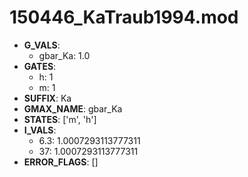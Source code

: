 # 150446_KaTraub1994.mod

- **G_VALS**:
  - gbar_Ka: 1.0
- **GATES**:
  - h: 1
  - m: 1
- **SUFFIX**: Ka
- **GMAX_NAME**: gbar_Ka
- **STATES**: ['m', 'h']
- **I_VALS**:
  - 6.3: 1.0007293113777311
  - 37: 1.0007293113777311
- **ERROR_FLAGS**: []
